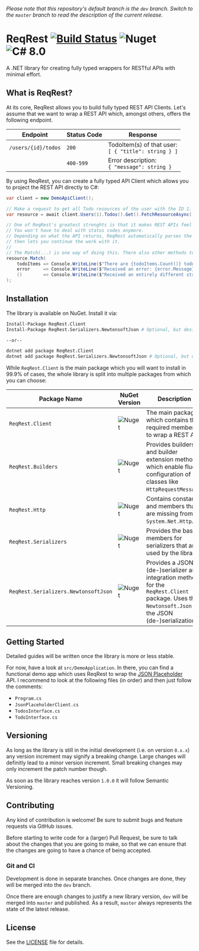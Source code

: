 _Please note that this repository's default branch is the `dev` branch. Switch to the `master`
branch to read the description of the current release._

# ReqRest [![Build Status](https://dev.azure.com/ManuelRoemer/ReqRest/_apis/build/status/ReqRest?branchName=master)](https://dev.azure.com/ManuelRoemer/ReqRest/_build/latest?definitionId=12&branchName=master) ![Nuget](https://img.shields.io/nuget/v/ReqRest.Client.svg) ![C# 8.0](https://img.shields.io/badge/C%23-Nullable%20Reference%20Types-success.svg)

A .NET library for creating fully typed wrappers for RESTful APIs with minimal effort.


## What is ReqRest?

At its core, ReqRest allows you to build fully typed REST API Clients.
Let's assume that we want to wrap a REST API which, amongst others, offers the following endpoint.

| Endpoint | Status Code | Response |
| -------- | ----------- | -------- |
| `/users/{id}/todos` | `200`     | TodoItem(s) of that user: <br/> `[ { "title": string } ]` |
|                     | `400-599` | Error description: <br/> `{ "message": string }` |

By using ReqRest, you can create a fully typed API Client which allows you to project the REST API directly to C#:

```csharp
var client = new DemoApiClient();

// Make a request to get all Todo resources of the user with the ID 1.
var resource = await client.Users(1).Todos().Get().FetchResourceAsync();

// One of ReqRest's greatest strenghts is that it makes REST APIs feel like C#.
// You won't have to deal with status codes anymore.
// Depending on what the API returns, ReqRest automatically parses the correct response type and
// then lets you continue the work with it.
//
// The Match(...) is one way of doing this. There also other methods to do the same, for example TryGetValue<T>(...).
resource.Match(
    todoItems => Console.WriteLine($"There are {todoItems.Count()} todo items! First: {todoItems.First().Title}"),
    error     => Console.WriteLine($"Received an error: {error.Message}."),
    ()        => Console.WriteLine($"Received an entirely different status code.")
);
```


## Installation

The library is available on NuGet. Install it via:

```sh
Install-Package ReqRest.Client
Install-Package ReqRest.Serializers.NewtonsoftJson # Optional, but desired in most cases.

--or--

dotnet add package ReqRest.Client
dotnet add package ReqRest.Serializers.NewtonsoftJson # Optional, but desired in most cases. 
```

While `ReqRest.Client` is the main package which you will want to install in 99.9% of cases,
the whole library is split into multiple packages from which you can choose:

| Package Name                         | NuGet Version | Description |
| ------------------------------------ | ------------- |------------ |
| `ReqRest.Client`                     | ![Nuget](https://img.shields.io/nuget/v/ReqRest.Client.svg) | The main package which contains the required members to wrap a REST API. |
| `ReqRest.Builders`                   | ![Nuget](https://img.shields.io/nuget/v/ReqRest.Builders.svg) | Provides builders and builder extension methods which enable fluent configuration of classes like `HttpRequestMessage`. |
| `ReqRest.Http`                       | ![Nuget](https://img.shields.io/nuget/v/ReqRest.Http.svg) | Contains constants and members that are missing from `System.Net.Http`. |
| `ReqRest.Serializers`                | ![Nuget](https://img.shields.io/nuget/v/ReqRest.Serializers.svg) | Provides the base members for serializers that are used by the library. |
| `ReqRest.Serializers.NewtonsoftJson` | ![Nuget](https://img.shields.io/nuget/v/ReqRest.Serializers.NewtonsoftJson.svg) | Provides a JSON (de-)serializer and integration methods for the `ReqRest.Client` package. Uses the `Newtonsoft.Json` for the JSON (de-)serialization. |


## Getting Started

Detailed guides will be written once the library is more or less stable.

For now, have a look at `src/DemoApplication`.
In there, you can find a functional demo app which uses ReqRest to wrap the [JSON Placeholder](https://jsonplaceholder.typicode.com/)
API.
I recommend to look at the following files (in order) and then just follow the comments:

* `Program.cs`
* `JsonPlaceholderClient.cs`
* `TodosInterface.cs`
* `TodoInterface.cs`


## Versioning

As long as the library is still in the initial development (i.e. on version `0.x.x`) any
version increment may signify a breaking change.
Large changes will definitly lead to a minor version increment.
Small breaking changes may only increment the patch number though.

As soon as the library reaches version `1.0.0` it will follow Semantic Versioning.


## Contributing

Any kind of contribution is welcome! Be sure to submit bugs and feature requests via GitHub issues.

Before starting to write code for a (larger) Pull Request, be sure to talk about the changes that
you are going to make, so that we can ensure that the changes are going to have a chance of being 
accepted.


### Git and CI

Development is done in separate branches. Once changes are done, they will be merged into the
`dev` branch.

Once there are enough changes to justify a new library version, `dev` will be merged into `master`
and published.
As a result, `master` always represents the state of the latest release. 


## License

See the [LICENSE](./LICENSE) file for details.
